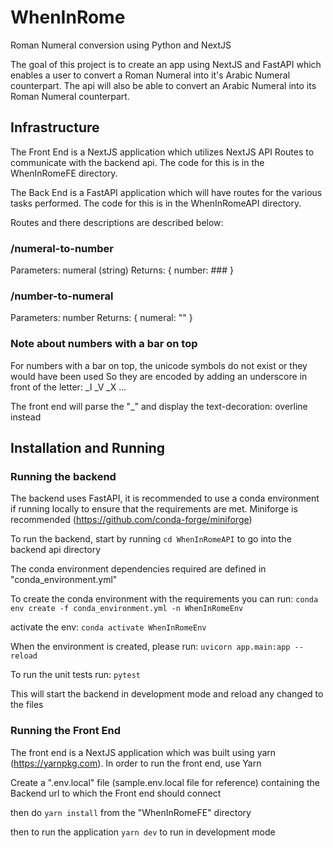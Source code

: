 # WhenInRome
Roman Numeral conversion using Python and NextJS

The goal of this project is to create an app using NextJS and FastAPI which enables a user to convert a Roman Numeral into it's Arabic Numeral counterpart. The api will also be able to convert an Arabic Numeral into its Roman Numeral counterpart.



## Infrastructure

The Front End is a NextJS application which utilizes NextJS API Routes to communicate with the backend api. The code for this is in the WhenInRomeFE directory.

The Back End is a FastAPI application which will have routes for the various tasks performed. The code for this is in the WhenInRomeAPI directory.

Routes and there descriptions are described below:
### /numeral-to-number
Parameters: numeral (string)
Returns: {
    number: ###
}

### /number-to-numeral
Parameters: number
Returns: {
    numeral: ""
}

### Note about numbers with a bar on top

For numbers with a bar on top, the unicode symbols do not exist or they would have been used
So they are encoded by adding an underscore in front of the letter:
_I
_V
_X
...

The front end will parse the "_" and display the text-decoration: overline instead

## Installation and Running

### Running the backend
The backend uses FastAPI, it is recommended to use a conda environment if running locally to ensure that the requirements are met. Miniforge is recommended (https://github.com/conda-forge/miniforge)

To run the backend, start by running `cd WhenInRomeAPI` to go into the backend api directory

The conda environment dependencies required are defined in "conda_environment.yml"

To create the conda environment with the requirements you can run:
`conda env create -f conda_environment.yml -n WhenInRomeEnv`

activate the env:
`conda activate WhenInRomeEnv`

When the environment is created, please run:
`uvicorn app.main:app --reload`

To run the unit tests run:
`pytest`

This will start the backend in development mode and reload any changed to the files

### Running the Front End

The front end is a NextJS application which was built using yarn (https://yarnpkg.com).
In order to run the front end, use Yarn

Create a ".env.local" file (sample.env.local file for reference) containing the Backend url to which the Front end should connect

then do `yarn install` from the "WhenInRomeFE" directory

then to run the application `yarn dev` to run in development mode
